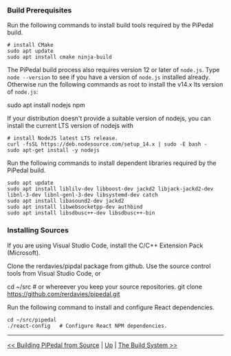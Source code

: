 ### Build Prerequisites

Run the following commands to install build tools required by the PiPedal build.

    # install CMake
    sudo apt update
    sudo apt install cmake ninja-build

The PiPedal build process also requires version 12 or later of `node.js`. Type `node --version` to see if you have a version 
of `node.js` installed already. Otherwise run the following commands as root to install the v14.x lts version of `node.js`: 

   sudo apt install nodejs npm

If your distribution doesn't provide a suitable version of nodejs, you can install the current LTS version of nodejs
with

    # install NodeJS latest LTS release.
    curl -fsSL https://deb.nodesource.com/setup_14.x | sudo -E bash -
    sudo apt-get install -y nodejs


Run the following commands to install dependent libraries required by the PiPedal build.

    sudo apt update
    sudo apt install liblilv-dev libboost-dev jackd2 libjack-jackd2-dev libnl-3-dev libnl-genl-3-dev libsystemd-dev catch
    sudo apt install libasound2-dev jackd2
    sudo apt install libwebsocketpp-dev authbind
    sudo apt install libsdbusc++-dev libsdbusc++-bin

### Installing Sources

If you are using Visual Studio Code, install the C/C++ Extension Pack (Microsoft).

Clone the rerdavies/pipdal package from github. Use the source control tools from Visual Studio Code, or 
   
   cd ~/src    # or whereever you keep your source repositories.
   git clone https://github.com/rerdavies/pipedal.git 
   
Run the following command to install and configure React dependencies.

    cd ~/src/pipedal
    ./react-config   # Configure React NPM dependencies.
   
--------------------------   
[<< Building PiPedal from Source](BuildingPiPedalFromSource.md) | [Up](Documentation.md) | [The Build System >>](TheBuildSystem.md)
 
